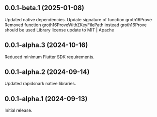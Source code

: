 ## 0.0.1-beta.1 (2025-01-08)

Updated native dependencies.
Update signature of function groth16Prove
Removed function groth16ProveWithZKeyFilePath instead groth16Prove should be used
Library license update to MIT | Apache

## 0.0.1-alpha.3 (2024-10-16)

Reduced minimum Flutter SDK requirements.

## 0.0.1-alpha.2 (2024-09-14)

Updated rapidsnark native libraries.

## 0.0.1-alpha.1 (2024-09-13)

Initial release.

